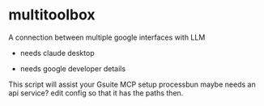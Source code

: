 # multitoolbox
A connection between multiple google interfaces with LLM

+ needs claude desktop

+ needs google developer details

This script will assist your Gsuite MCP setup processbun
maybe needs an api service?
edit config so that it has the paths then.